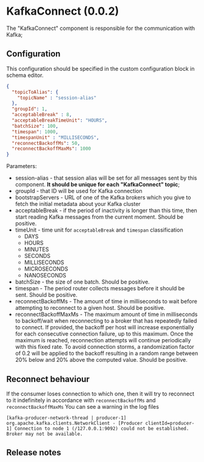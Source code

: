 # KafkaConnect (0.0.2)
The "KafkaConnect" component is responsible for the communication with Kafka;

## Configuration

This configuration should be specified in the custom configuration block in schema editor.

```json
{
  "topicToAlias": {
    "topicName" : "session-alias"
  },
  "groupId": 1,
  "acceptableBreak" : 8,
  "acceptableBreakTimeUnit": "HOURS",
  "batchSize": 100,
  "timespan": 1000,
  "timespanUnit" : "MILLISECONDS",
  "reconnectBackoffMs": 50,
  "reconnectBackoffMaxMs": 1000
}
```

Parameters:
+ session-alias - that session alias will be set for all messages sent by this component. **It should be unique for each "KafkaConnect" topic**;
+ groupId - that ID will be used for Kafka connection
+ bootstrapServers - URL of one of the Kafka brokers which you give to fetch the initial metadata about your Kafka cluster
+ acceptableBreak - if the period of inactivity is longer than this time, then start reading Kafka messages from the current moment. Should be positive.
+ timeUnit - time unit for `acceptableBreak` and `timespan` classification
  + DAYS
  + HOURS
  + MINUTES
  + SECONDS
  + MILLISECONDS
  + MICROSECONDS
  + NANOSECONDS
+ batchSize - the size of one batch. Should be positive.
+ timespan - The period router collects messages before it should be sent. Should be positive.
+ reconnectBackoffMs - The amount of time in milliseconds to wait before attempting to reconnect to a given host. Should be positive.
+ reconnectBackoffMaxMs - The maximum amount of time in milliseconds to backoff/wait when reconnecting to a broker that 
          has repeatedly failed to connect. If provided, the backoff per host will increase 
          exponentially for each consecutive connection failure, up to this maximum. 
          Once the maximum is reached, reconnection attempts will continue periodically with
          this fixed rate. To avoid connection storms, a randomization factor of 0.2 will be applied to
          the backoff resulting in a random range between 20% below and 20% above the computed value. Should be positive.
## Reconnect behaviour
If the consumer loses connection to which one, then it will try to reconnect to it indefinitely
in accordance with `reconnectBackoffMs` and `reconnectBackoffMaxMs`
You can see a warning in the log files 

`[kafka-producer-network-thread | producer-1] org.apache.kafka.clients.NetworkClient - [Producer clientId=producer-1] Connection to node 1 (/127.0.0.1:9092) could not be established. Broker may not be available.`
## Release notes
